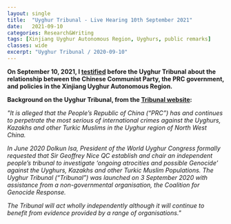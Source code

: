 ```yaml
---
layout: single
title:  "Uyghur Tribunal - Live Hearing 10th September 2021"
date:   2021-09-10
categories: Research&Writing
tags: [Xinjiang Uyghur Autonomous Region, Uyghurs, public remarks]
classes: wide
excerpt: "Uyghur Tribunal / 2020-09-10"
---
```



**On September 10, 2021, I [testified](https://www.youtube.com/watch?v=aHC2tXt8jEY) before the Uyghur Tribunal about the relationship between the Chinese Communist Party, the PRC government, and policies in the Xinjiang Uyghur Autonomous Region.**

**Background on the Uyghur Tribunal, from the [Tribunal website](https://www.chinafile.com/reporting-opinion/features/chinafile-presents-camps-chinas-high-tech-penal-colony):**

*"It is alleged that the People’s Republic of China (“PRC”) has and continues to perpetrate the most serious of international crimes against the Uyghurs, Kazakhs and other Turkic Muslims in the Uyghur region of North West China.*

*In June 2020 Dolkun Isa, President of the World Uyghur Congress formally requested that Sir Geoffrey Nice QC establish and chair an independent people’s tribunal to investigate ‘ongoing atrocities and possible Genocide’ against the Uyghurs, Kazakhs and other Turkic Muslim Populations. The Uyghur Tribunal (“Tribunal”) was launched on 3 September 2020 with assistance from a non-governmental organisation, the Coalition for Genocide Response.*


*The Tribunal will act wholly independently although it will continue to benefit from evidence provided by a range of organisations."*
